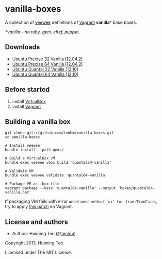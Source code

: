 vanilla-boxes
===

A collection of [veewee](https://github.com/jedi4ever/veewee) definitions of [Vagrant](http://www.vagrantup.com) **vanilla*** base boxes.

*\*vanilla - no ruby, gem, chef, puppet.*

## Downloads

 * [Ubuntu Precise 32 Vanilla (12.04.2)](https://dl.dropboxusercontent.com/u/165709740/boxes/precise32-vanilla.box)
 * [Ubuntu Precise 64 Vanilla (12.04.2)](https://dl.dropboxusercontent.com/u/165709740/boxes/precise64-vanilla.box)
 * [Ubuntu Quantal 32 Vanilla (12.10)](https://dl.dropboxusercontent.com/u/165709740/boxes/quantal32-vanilla.box)
 * [Ubuntu Quantal 64 Vanilla (12.10)](https://dl.dropboxusercontent.com/u/165709740/boxes/quantal64-vanilla.box)

## Before started

 1. Install [VirtualBox](https://www.virtualbox.org/)
 2. Install [Vagrant](http://www.vagrantup.com/)
 
## Building a vanilla box

```
git clone git://github.com/teohm/vanilla-boxes.git
cd vanilla-boxes

# Install veewee
bundle install --path gems/

# Build a VirtualBox VM
bundle exec veewee vbox build 'quantal64-vanilla'

# Validate VM
bundle exec veewee validate 'quantal64-vanilla'

# Package VM as .box file
vagrant package --base 'quantal64-vanilla' --output 'boxes/quantal64-vanilla.box'
```

If packaging VM fails with error 
`undefined method 'ui' for true:TrueClass`, try to apply 
[this patch](https://github.com/mitchellh/vagrant/commit/45267c85fe71d64470e8d12a216a63dcef67e2e4) on
Vagrant.

## License and authors

 * Author:: Huiming Teo ([@teohm](https://twitter.com/teohm))

Copyright 2013, Huiming Teo

Licensed under The MIT License.
